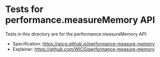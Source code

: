 # Tests for performance.measureMemory API

Tests in this directory are for the performance.measureMemory API:

- Specification: https://wicg.github.io/performance-measure-memory
- Explainer: https://github.com/WICG/performance-measure-memory

